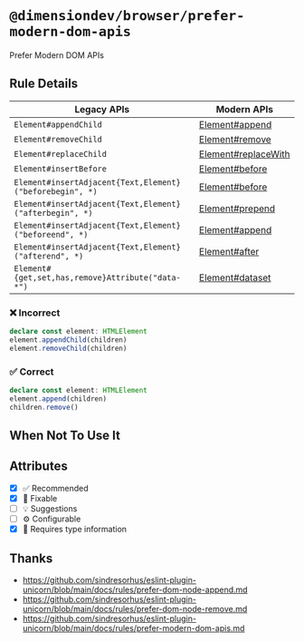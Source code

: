 <!-- begin title -->

# `@dimensiondev/browser/prefer-modern-dom-apis`

Prefer Modern DOM APIs

<!-- end title -->

## Rule Details

| Legacy APIs                                              | Modern APIs                    |
| -------------------------------------------------------- | ------------------------------ |
| `Element#appendChild`                                    | [Element#append][append]       |
| `Element#removeChild`                                    | [Element#remove][remove]       |
| `Element#replaceChild`                                   | [Element#replaceWith][replace] |
| `Element#insertBefore`                                   | [Element#before][before]       |
| `Element#insertAdjacent{Text,Element}("beforebegin", *)` | [Element#before][before]       |
| `Element#insertAdjacent{Text,Element}("afterbegin", *)`  | [Element#prepend][prepend]     |
| `Element#insertAdjacent{Text,Element}("beforeend", *)`   | [Element#append][append]       |
| `Element#insertAdjacent{Text,Element}("afterend", *)`    | [Element#after][after]         |
| `Element#{get,set,has,remove}Attribute("data-*")`        | [Element#dataset][dataset]     |

[append]: https://mdn.io/element-append
[remove]: https://mdn.io/element-remove
[replace]: https://mdn.io/element-replace-with
[before]: https://mdn.io/element-before
[prepend]: https://mdn.io/element-prepend
[after]: https://mdn.io/element-after
[dataset]: https://mdn.io/element-dataset

### :x: Incorrect

```ts
declare const element: HTMLElement
element.appendChild(children)
element.removeChild(children)
```

### :white_check_mark: Correct

```ts
declare const element: HTMLElement
element.append(children)
children.remove()
```

## When Not To Use It

## Attributes

<!-- begin attributes -->

- [x] :white_check_mark: Recommended
- [x] :wrench: Fixable
- [ ] :bulb: Suggestions
- [ ] :gear: Configurable
- [x] :thought_balloon: Requires type information

<!-- end attributes -->

## Thanks

- <https://github.com/sindresorhus/eslint-plugin-unicorn/blob/main/docs/rules/prefer-dom-node-append.md>
- <https://github.com/sindresorhus/eslint-plugin-unicorn/blob/main/docs/rules/prefer-dom-node-remove.md>
- <https://github.com/sindresorhus/eslint-plugin-unicorn/blob/main/docs/rules/prefer-modern-dom-apis.md>
